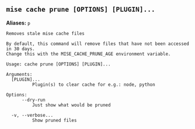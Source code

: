 ## `mise cache prune [OPTIONS] [PLUGIN]...`

**Aliases:** `p`

```text
Removes stale mise cache files

By default, this command will remove files that have not been accessed in 30 days.
Change this with the MISE_CACHE_PRUNE_AGE environment variable.

Usage: cache prune [OPTIONS] [PLUGIN]...

Arguments:
  [PLUGIN]...
          Plugin(s) to clear cache for e.g.: node, python

Options:
      --dry-run
          Just show what would be pruned

  -v, --verbose...
          Show pruned files
```
